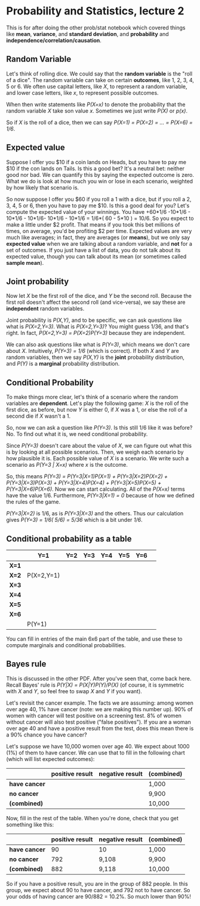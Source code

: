 # Probability and Statistics, lecture 2
This is for after doing the other prob/stat notebook which covered things like **mean**, **variance**, and **standard deviation**, and **probability** and **independence/correlation/causation**.

## Random Variable
Let's think of rolling dice.  We could say that the **random variable** is the "roll of a dice". The random variable can take on certain **outcomes**, like 1, 2, 3, 4, 5 or 6.  We often use capital letters, like *X*, to represent a random variable, and lower case letters, like *x*, to represent possible outcomes.

When then write statements like *P(X=x)* to denote the probability that the random variable *X* take son value *x*.  Sometimes we just write *P(X)* or *p(x)*.

So if *X* is the roll of a dice, then we can say *P(X=1) = P(X=2) = ... = P(X=6) = 1/6*.

## Expected value
Suppose I offer you $10 if a coin lands on Heads, but you have to pay me $10 if the con lands on Tails. Is this a good bet?  It's a neutral bet: neither good nor bad. We can quantify this by saying the expected outcome is zero.  What we do is look at how much you win or lose in each scenario, weighted by how likely that scenario is.

So now suppose I offer you $60 if you roll a 1 with a dice, but if you roll a 2, 3, 4, 5 or 6, then you have to pay me $10.  Is this a good deal for you?  Let's compute the expected value of your winnings.  You have +60\*1/6 -10\*1/6 - 10\*1/6 - 10\*1/6- 10\*1/6 - 10\*1/6 = 1/6\*( 60 - 5\*10 ) = 10/6. So you expect to make a little under $2 profit. That means if you took this bet millions of times, on average, you'd be profiting $2 per time.  Expected values are very much like averages; in fact, they are averages (or **means**), but we only say **expected value** when we are talking about a random variable, and **not** for a set of outcomes. If you just have a list of data, you do not talk about its expected value, though you can talk about its mean (or sometimes called **sample mean**).

## Joint probability
Now let *X* be the first roll of the dice, and *Y* be the second roll. Because the first roll doesn't affect the second roll (and vice-versa), we say these are **independent** random variables.

Joint probability is *P(X,Y)*, and to be specific, we can ask questions like what is *P(X=2,Y=3)*.  What is *P(X=2,Y=3)*? You might guess 1/36, and that's right. In fact, *P(X=2,Y=3) = P(X=2)P(Y=3)* because they are independent.

We can also ask questions like what is *P(Y=3)*, which means we don't care about *X*. Intuitively, *P(Y=3) = 1/6* (which is correct).  If both *X* and *Y* are random variables, then we say *P(X,Y)* is the **joint** probability distribution, and *P(Y)* is a **marginal** probability distribution.

## Conditional Probability
To make things more clear, let's think of a scenario where the random variables are **dependent**. Let's play the following game: *X* is the roll of the first dice, as before, but now *Y* is either 0, if *X* was a 1, or else the roll of a second die if *X* wasn't a 1.

So, now we can ask a question like *P(Y=3)*.  Is this still 1/6 like it was before?  No. To find out what it is, we need conditional probability.

Since *P(Y=3)* doesn't care about the value of *X*, we can figure out what this is by looking at all possible scenarios. Then, we weigh each scenario by how plausible it is.  Each possible value of *X* is a scenario. We write such a scenario as *P(Y=3 | X=x)* where *x* is the outcome.

So, this means *P(Y=3) = P(Y=3|X=1)P(X=1) + P(Y=3|X=2)P(X=2) + P(Y=3|X=3)P(X=3) + P(Y=3|X=4)P(X=4) + P(Y=3|X=5)P(X=5) + P(Y=3|X=6)P(X=6)*.  Now we can start calculating.  All of the *P(X=x)* terms have the value 1/6. Furthermore, *P(Y=3|X=1) = 0* because of how we defined the rules of the game.

*P(Y=3|X=2)* is 1/6, as is *P(Y=3|X=3)* and the others.  Thus our calculation gives
*P(Y=3) = 1/6( 5/6) = 5/36* which is a bit under *1/6*.

## Conditional probability as a table

|      | Y=1  | Y=2 | Y=3 | Y=4 | Y=5 | Y=6 | |
| --- | --- | --- | --- | --- | --- | --- |--- |
| **X=1**  |
| **X=2**  | P(X=2,Y=1)
| **X=3**  |
| **X=4**  |
| **X=5**  |
| **X=6**  |
|   | P(Y=1)  |

You can fill in entries of the main 6x6 part of the table, and use these to compute marginals and conditional probabilities.

## Bayes rule
This is discussed in the other PDF. After you've seen that, come back here. Recall Bayes' rule is
*P(Y|X) = P(X|Y)P(Y)/P(X)* (of course, it is symmetric with *X* and *Y*, so feel free to swap *X* and *Y* if you want).

Let's revisit the cancer example. The facts we are assuming: among women over age 40, 1% have cancer (note: we are making this number up).  90% of women with cancer will test positive on a screening test. 8% of women without cancer will also test positive ("false positives").  If you are a woman over age 40 and have a positive result from the test, does this mean there is a 90% chance you have cancer?

Let's suppose we have 10,000 women over age 40. We expect about 1000 (1%) of them to have cancer. We can use that to fill in the following chart (which will list expected outcomes):

|   | positive result  | negative result   |  (combined) |
| --- | --- | --- | --- |
| **have cancer**  |   |   | 1,000  |
| **no cancer**  |   |   | 9,900  |
| **(combined)**  |   |   | 10,000  |

Now, fill in the rest of the table. When you're done, check that you get something like this:






|   | positive result  | negative result   |  (combined) |
| --- | --- | --- | --- |
| **have cancer**  | 90  | 10  | 1,000  |
| **no cancer**  | 792  | 9,108  | 9,900  |
| **(combined)**  | 882  | 9,118  | 10,000  |

So if you have a positive result, you are in the group of 882 people.  In this group, we expect about 90 to have cancer, and 792 not to have cancer. So your odds of having cancer are 90/882 = 10.2%.  So much lower than 90%!
